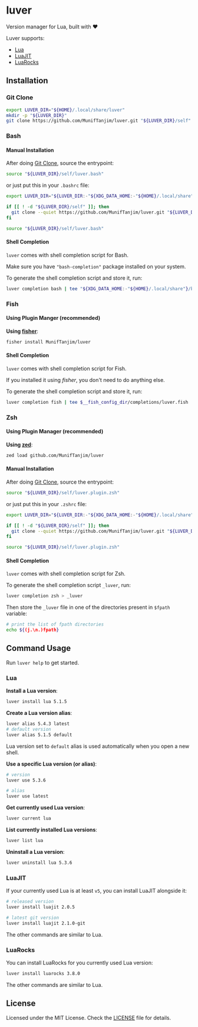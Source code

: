# luver

Version manager for Lua, built with :heart:

Luver supports:

- [Lua](https://github.com/lua/lua)
- [LuaJIT](https://github.com/LuaJIT/LuaJIT)
- [LuaRocks](https://github.com/luarocks/luarocks)

## Installation

### Git Clone

```sh
export LUVER_DIR="${HOME}/.local/share/luver"
mkdir -p "${LUVER_DIR}"
git clone https://github.com/MunifTanjim/luver.git "${LUVER_DIR}/self"
```

### Bash

#### Manual Installation

After doing [Git Clone](#git-clone), source the entrypoint:

```sh
source "${LUVER_DIR}/self/luver.bash"
```

or just put this in your `.bashrc` file:

```sh
export LUVER_DIR="${LUVER_DIR:-"${XDG_DATA_HOME:-"${HOME}/.local/share"}/luver"}"

if [[ ! -d "${LUVER_DIR}/self" ]]; then
  git clone --quiet https://github.com/MunifTanjim/luver.git "${LUVER_DIR}/self"
fi

source "${LUVER_DIR}/self/luver.bash"
```

#### Shell Completion

`luver` comes with shell completion script for Bash.

Make sure you have `"bash-completion"` package installed on your system.

To generate the shell completion script and store it, run:

```sh
luver completion bash | tee "${XDG_DATA_HOME:-"${HOME}/.local/share"}/bash-completion/completions/luver"
```

### Fish

#### Using Plugin Manger (recommended)

**Using [fisher](https://github.com/jorgebucaran/fisher)**:

```sh
fisher install MunifTanjim/luver
```

#### Shell Completion

`luver` comes with shell completion script for Fish.

If you installed it using _fisher_, you don't need to do anything else.

To generate the shell completion script and store it, run:

```sh
luver completion fish | tee $__fish_config_dir/completions/luver.fish
```

### Zsh

#### Using Plugin Manager (recommended)

**Using [zed](https://github.com/MunifTanjim/zed)**:

```sh
zed load github.com/MunifTanjim/luver
```

#### Manual Installation

After doing [Git Clone](#git-clone), source the entrypoint:

```sh
source "${LUVER_DIR}/self/luver.plugin.zsh"
```

or just put this in your `.zshrc` file:

```sh
export LUVER_DIR="${LUVER_DIR:-"${XDG_DATA_HOME:-"${HOME}/.local/share"}/luver"}"

if [[ ! -d "${LUVER_DIR}/self" ]]; then
  git clone --quiet https://github.com/MunifTanjim/luver.git "${LUVER_DIR}/self"
fi

source "${LUVER_DIR}/self/luver.plugin.zsh"
```

#### Shell Completion

`luver` comes with shell completion script for Zsh.

To generate the shell completion script `_luver`, run:

```sh
luver completion zsh > _luver
```

Then store the `_luver` file in one of the directories present in `$fpath` variable:

```sh
# print the list of fpath directories
echo ${(j.\n.)fpath}
```

## Command Usage

Run `luver help` to get started.

### Lua

**Install a Lua version**:

```sh
luver install lua 5.1.5
```

**Create a Lua version alias**:

```sh
luver alias 5.4.3 latest
# default version
luver alias 5.1.5 default
```

Lua version set to `default` alias is used automatically when you open a new shell.

**Use a specific Lua version (or alias)**:

```sh
# version
luver use 5.3.6

# alias
luver use latest
```

**Get currently used Lua version**:

```sh
luver current lua
```

**List currently installed Lua versions**:

```sh
luver list lua
```

**Uninstall a Lua version**:

```sh
luver uninstall lua 5.3.6
```

### LuaJIT

If your currently used Lua is at least `v5`, you can install LuaJIT alongside it:

```sh
# released version
luver install luajit 2.0.5

# latest git version
luver install luajit 2.1.0-git
```

The other commands are similar to Lua.

### LuaRocks

You can install LuaRocks for you currently used Lua version:

```sh
luver install luarocks 3.8.0
```

The other commands are similar to Lua.

## License

Licensed under the MIT License. Check the [LICENSE](./LICENSE) file for details.
